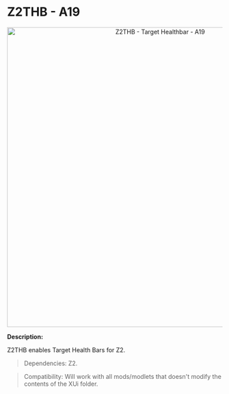 # Z2THB - A19

<p align="center">
  <img src="https://imgur.com/9Z4s6sE.jpg" width="700" title="Z2THB - Target Healthbar - A19">
</p>

**Description:**

Z2THB enables Target Health Bars for Z2.

> Dependencies: Z2.

> Compatibility: Will work with all mods/modlets that doesn't modify the contents of the XUi folder.
